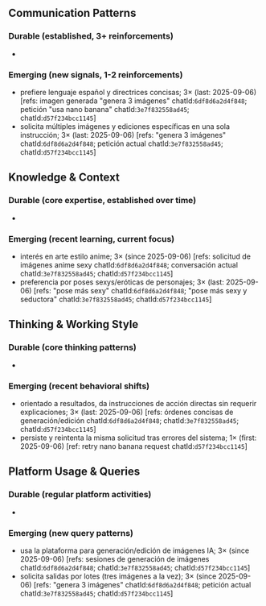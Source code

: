 ## Communication Patterns
### Durable (established, 3+ reinforcements)
- 

### Emerging (new signals, 1-2 reinforcements)
- prefiere lenguaje español y directrices concisas; 3× (last: 2025-09-06) [refs: imagen generada "genera 3 imágenes" chatId:`6df8d6a2d4f848`; petición "usa nano banana" chatId:`3e7f832558ad45`; chatId:`d57f234bcc1145`]
- solicita múltiples imágenes y ediciones específicas en una sola instrucción; 3× (last: 2025-09-06) [refs: "genera 3 imágenes" chatId:`6df8d6a2d4f848`; petición actual chatId:`3e7f832558ad45`; chatId:`d57f234bcc1145`]

## Knowledge & Context
### Durable (core expertise, established over time)
- 

### Emerging (recent learning, current focus)
- interés en arte estilo anime; 3× (since 2025-09-06) [refs: solicitud de imágenes anime sexy chatId:`6df8d6a2d4f848`; conversación actual chatId:`3e7f832558ad45`; chatId:`d57f234bcc1145`]
- preferencia por poses sexys/eróticas de personajes; 3× (last: 2025-09-06) [refs: "pose más sexy" chatId:`6df8d6a2d4f848`; "pose más sexy y seductora" chatId:`3e7f832558ad45`; chatId:`d57f234bcc1145`]

## Thinking & Working Style
### Durable (core thinking patterns)
- 

### Emerging (recent behavioral shifts)
- orientado a resultados, da instrucciones de acción directas sin requerir explicaciones; 3× (last: 2025-09-06) [refs: órdenes concisas de generación/edición chatId:`6df8d6a2d4f848`; chatId:`3e7f832558ad45`; chatId:`d57f234bcc1145`]
- persiste y reintenta la misma solicitud tras errores del sistema; 1× (first: 2025-09-06) [ref: retry nano banana request chatId:`d57f234bcc1145`]

## Platform Usage & Queries
### Durable (regular platform activities)
- 

### Emerging (new query patterns)
- usa la plataforma para generación/edición de imágenes IA; 3× (since 2025-09-06) [refs: sesiones de generación de imágenes chatId:`6df8d6a2d4f848`; chatId:`3e7f832558ad45`; chatId:`d57f234bcc1145`]
- solicita salidas por lotes (tres imágenes a la vez); 3× (since 2025-09-06) [refs: "genera 3 imágenes" chatId:`6df8d6a2d4f848`; petición actual chatId:`3e7f832558ad45`; chatId:`d57f234bcc1145`]